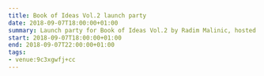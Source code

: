 ```yaml
---
title: Book of Ideas Vol.2 launch party
date: 2018-09-07T18:00:00+01:00
summary: Launch party for Book of Ideas Vol.2 by Radim Malinic, hosted by D&AD London in partnership with Adobe Stock.
start: 2018-09-07T18:00:00+01:00
end: 2018-09-07T22:00:00+01:00
tags:
- venue:9c3xgwfj+cc
---
```

